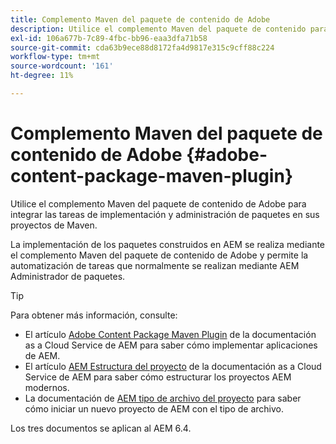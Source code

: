 ```yaml
---
title: Complemento Maven del paquete de contenido de Adobe
description: Utilice el complemento Maven del paquete de contenido para implementar aplicaciones AEM
exl-id: 106a677b-7c89-4fbc-bb96-eaa3dfa71b58
source-git-commit: cda63b9ece88d8172fa4d9817e315c9cff88c224
workflow-type: tm+mt
source-wordcount: '161'
ht-degree: 11%

---
```


# Complemento Maven del paquete de contenido de Adobe {#adobe-content-package-maven-plugin}

Utilice el complemento Maven del paquete de contenido de Adobe para integrar las tareas de implementación y administración de paquetes en sus proyectos de Maven.

La implementación de los paquetes construidos en AEM se realiza mediante el complemento Maven del paquete de contenido de Adobe y permite la automatización de tareas que normalmente se realizan mediante AEM Administrador de paquetes.

>[!TIP]
>
>Para obtener más información, consulte:
>
>* El artículo [Adobe Content Package Maven Plugin](https://experienceleague.adobe.com/docs/experience-manager-cloud-service/implementing/developer-tools/maven-plugin.html#developer-tools) de la documentación as a Cloud Service de AEM para saber cómo implementar aplicaciones de AEM.
>* El artículo [AEM Estructura del proyecto](https://docs.adobe.com/content/help/es-ES/experience-manager-cloud-service/implementing/developing/aem-project-content-package-structure.html) de la documentación as a Cloud Service de AEM para saber cómo estructurar los proyectos AEM modernos.
>* La documentación de [AEM tipo de archivo del proyecto](https://docs.adobe.com/content/help/es-ES/experience-manager-core-components/using/developing/archetype/overview.html) para saber cómo iniciar un nuevo proyecto de AEM con el tipo de archivo.
>
>Los tres documentos se aplican al AEM 6.4.
